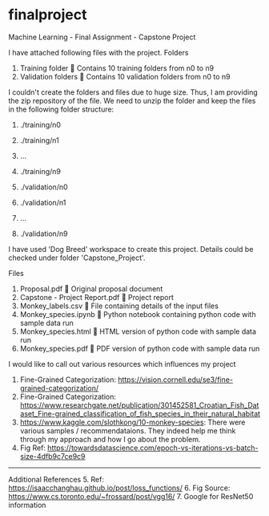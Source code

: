 # finalproject
Machine Learning - Final Assignment - Capstone Project

I have attached following files with the project.
Folders
1.	Training folder  Contains 10 training folders from n0 to n9
2.	Validation folders  Contains 10 validation folders from n0 to n9

I couldn't create the folders and files due to huge size. Thus, I am providing the zip repository of the file. We need to unzip the folder and keep the files in the following folder structure:

1. ./training/n0 
2. ./training/n1 
3. ... 
4. ./training/n9 


1. ./validation/n0 
2. ./validation/n1 
3. ... 
4. ./validation/n9 

I have used 'Dog Breed' workspace to create this project. Details could be checked under folder 'Capstone_Project'.

Files
1.	Proposal.pdf  Original proposal document
2.	Capstone - Project Report.pdf  Project report
3.	Monkey_labels.csv  File containing details of the input files
4.	Monkey_species.ipynb  Python notebook containing python code with sample data run
5.	Monkey_species.html  HTML version of python code with sample data run
6.	Monkey_species.pdf  PDF version of python code with sample data run

I would like to call out various resources which influences my project
1. Fine-Grained Categorization: 	https://vision.cornell.edu/se3/fine-grained-categorization/
2. Fine-Grained Categorization: https://www.researchgate.net/publication/301452581_Croatian_Fish_Dataset_Fine-grained_classification_of_fish_species_in_their_natural_habitat
3. https://www.kaggle.com/slothkong/10-monkey-species: There were various samples / recommendataions. They indeed help me think through my approach and how I go about the problem.
4. Fig Ref: https://towardsdatascience.com/epoch-vs-iterations-vs-batch-size-4dfb9c7ce9c9

------------------------------------------------------------------------------------------------------------------

Additional References
5. Ref: https://isaacchanghau.github.io/post/loss_functions/
6. Fig Source: https://www.cs.toronto.edu/~frossard/post/vgg16/ 
7. Google for ResNet50 information
